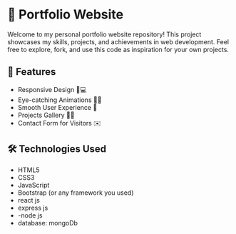 # 🌟 Portfolio Website

Welcome to my personal portfolio website repository! This project showcases my skills, projects, and achievements in web development. Feel free to explore, fork, and use this code as inspiration for your own projects.

## 📌 Features

- Responsive Design 📱💻  
- Eye-catching Animations 🎨✨  
- Smooth User Experience 🤩  
- Projects Gallery 📂📸  
- Contact Form for Visitors ✉️  

## 🛠️ Technologies Used

- HTML5  
- CSS3  
- JavaScript  
- Bootstrap (or any framework you used)
- react js
- express js
- -node js
- database: mongoDb
